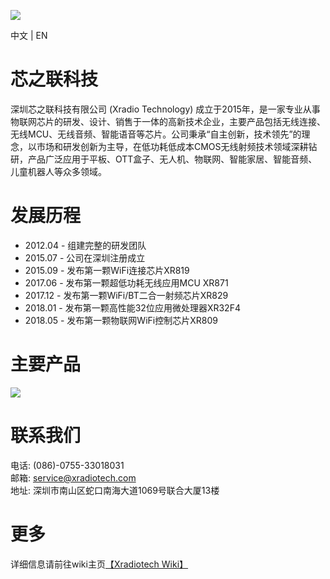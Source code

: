 ![](https://github.com/XradioTech/xradiotech-wiki/wiki/image/XRADIOTECHLOGO.png)

中文 | EN

# 芯之联科技

深圳芯之联科技有限公司 (Xradio Technology) 成立于2015年，是一家专业从事物联网芯片的研发、设计、销售于一体的高新技术企业，主要产品包括无线连接、无线MCU、无线音频、智能语音等芯片。公司秉承“自主创新，技术领先”的理念，以市场和研发创新为主导，在低功耗低成本CMOS无线射频技术领域深耕钻研，产品广泛应用于平板、OTT盒子、无人机、物联网、智能家居、智能音频、儿童机器人等众多领域。

# 发展历程

* 2012.04 - 组建完整的研发团队
* 2015.07 - 公司在深圳注册成立
* 2015.09 - 发布第一颗WiFi连接芯片XR819
* 2017.06 - 发布第一颗超低功耗无线应用MCU XR871
* 2017.12 - 发布第一颗WiFi/BT二合一射频芯片XR829
* 2018.01 - 发布第一颗高性能32位应用微处理器XR32F4
* 2018.05 - 发布第一颗物联网WiFi控制芯片XR809
# 主要产品
![](https://github.com/XradioTech/xradiotech-wiki/wiki/image/MAINPRODUCTS.png)

# 联系我们
电话: (086)-0755-33018031  
邮箱: service@xradiotech.com  
地址: 深圳市南山区蛇口南海大道1069号联合大厦13楼  

# 更多
详细信息请前往wiki主页[【Xradiotech Wiki】](https://github.com/XradioTech/xradiotech-wiki/wiki)
